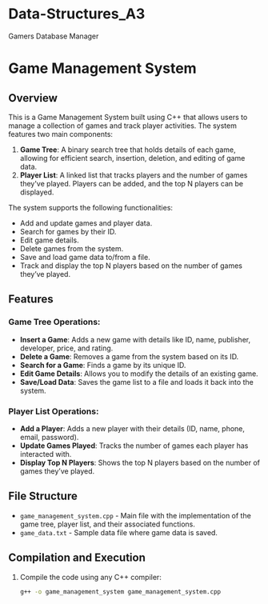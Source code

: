 # Data-Structures_A3
Gamers Database Manager

# Game Management System

## Overview

This is a Game Management System built using C++ that allows users to manage a collection of games and track player activities. The system features two main components:

1. **Game Tree**: A binary search tree that holds details of each game, allowing for efficient search, insertion, deletion, and editing of game data.
2. **Player List**: A linked list that tracks players and the number of games they've played. Players can be added, and the top N players can be displayed.

The system supports the following functionalities:
- Add and update games and player data.
- Search for games by their ID.
- Edit game details.
- Delete games from the system.
- Save and load game data to/from a file.
- Track and display the top N players based on the number of games they’ve played.

## Features

### Game Tree Operations:
- **Insert a Game**: Adds a new game with details like ID, name, publisher, developer, price, and rating.
- **Delete a Game**: Removes a game from the system based on its ID.
- **Search for a Game**: Finds a game by its unique ID.
- **Edit Game Details**: Allows you to modify the details of an existing game.
- **Save/Load Data**: Saves the game list to a file and loads it back into the system.

### Player List Operations:
- **Add a Player**: Adds a new player with their details (ID, name, phone, email, password).
- **Update Games Played**: Tracks the number of games each player has interacted with.
- **Display Top N Players**: Shows the top N players based on the number of games they’ve played.

## File Structure

- `game_management_system.cpp` - Main file with the implementation of the game tree, player list, and their associated functions.
- `game_data.txt` - Sample data file where game data is saved.
  
## Compilation and Execution

1. Compile the code using any C++ compiler:
   ```bash
   g++ -o game_management_system game_management_system.cpp

